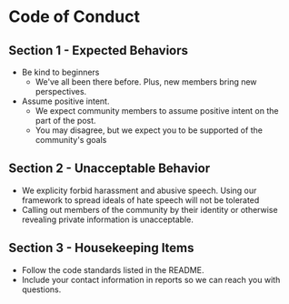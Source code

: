 # Code of Conduct

## Section 1 - Expected Behaviors
  * Be kind to beginners
    * We've all been there before. Plus, new members bring new perspectives.
  * Assume positive intent.
    * We expect community members to assume positive intent on the part of the post.
	* You may disagree, but we expect you to be supported of the community's goals
## Section 2 - Unacceptable Behavior
  * We explicity forbid harassment and abusive speech. Using our framework to spread ideals of hate speech will not be tolerated
  * Calling out members of the community by their identity or otherwise revealing private information is unacceptable.
## Section 3 - Housekeeping Items
  * Follow the code standards listed in the README. 
  * Include your contact information in reports so we can reach you with questions. 